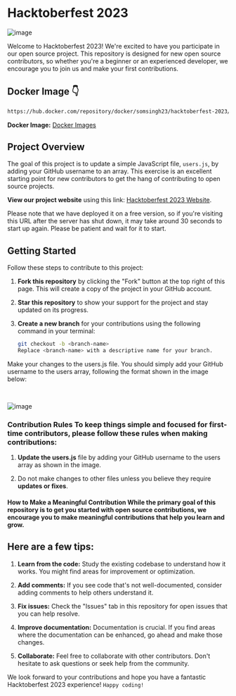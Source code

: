 # Hacktoberfest 2023

![image](https://github.com/SomSingh23/hacktoberfest-2023/assets/91485305/609ea777-83b3-4c85-87c7-9ae37036ba6e)

Welcome to Hacktoberfest 2023! We're excited to have you participate in our open source project. This repository is designed for new open source contributors, so whether you're a beginner or an experienced developer, we encourage you to join us and make your first contributions.

<h2> Docker <a herf="https://hub.docker.com/repository/docker/somsingh23/hacktoberfest-2023/general">Image</a> 👇</h2>

```markdown
https://hub.docker.com/repository/docker/somsingh23/hacktoberfest-2023/general
```

**Docker Image:** [Docker Images](https://hub.docker.com/repository/docker/somsingh23/hacktoberfest-2023/general)

## Project Overview

The goal of this project is to update a simple JavaScript file, `users.js`, by adding your GitHub username to an array. This exercise is an excellent starting point for new contributors to get the hang of contributing to open source projects.

**View our project website** using this link: [Hacktoberfest 2023 Website](https://hacktoberfest2023.onrender.com).

Please note that we have deployed it on a free version, so if you're visiting this URL after the server has shut down, it may take around 30 seconds to start up again. Please be patient and wait for it to start.

## Getting Started

Follow these steps to contribute to this project:

1. **Fork this repository** by clicking the "Fork" button at the top right of this page. This will create a copy of the project in your GitHub account.

2. **Star this repository** to show your support for the project and stay updated on its progress.

3. **Create a new branch** for your contributions using the following command in your terminal:

   ```bash
   git checkout -b <branch-name>
   Replace <branch-name> with a descriptive name for your branch.
   ```

<p>Make your changes to the users.js file. You should simply add your
GitHub username to the users array, following the format shown in the
image below:</p>
<br>

![image](https://github.com/SomSingh23/hacktoberfest-2023/assets/91485305/40178a1d-c5c5-4c3c-b64e-967d98dbc4af)

<h3>Contribution Rules To keep things simple and focused for first-time
contributors, please follow these rules when making contributions:</h3>

1. **Update the users.js** file by adding your GitHub username to the users
   array as shown in the image.

2. Do not make changes to other files unless you believe they require
   **updates or fixes**.

<h4>How to Make a Meaningful Contribution While the primary goal of this
repository is to get you started with open source contributions, we
encourage you to make meaningful contributions that help you learn and
grow. </h4>

## Here are a few tips:

1. **Learn from the code:** Study the existing codebase to understand how it
   works. You might find areas for improvement or optimization.

2. **Add comments:** If you see code that's not well-documented, consider
   adding comments to help others understand it.

3. **Fix issues:** Check the \"Issues\" tab in this repository for open issues
   that you can help resolve.

4. **Improve documentation:** Documentation is crucial. If you find areas where
   the documentation can be enhanced, go ahead and make those changes.

5. **Collaborate:** Feel free to collaborate with other contributors. Don't
   hesitate to ask questions or seek help from the community.

We look forward to your contributions and hope you have a fantastic
Hacktoberfest 2023 experience! `Happy coding!`
